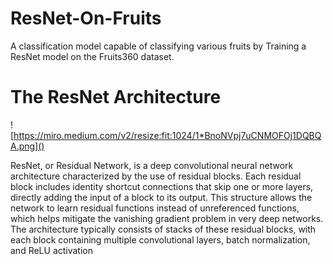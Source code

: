 # ResNet-On-Fruits
A classification model capable of classifying various fruits by Training a ResNet model on the Fruits360 dataset.

# The ResNet Architecture
![https://miro.medium.com/v2/resize:fit:1024/1*BnoNVpj7uCNMOFOj1DQBQA.png]()

ResNet, or Residual Network, is a deep convolutional neural network architecture characterized by the use of residual blocks. Each residual block includes identity shortcut connections that skip one or more layers, directly adding the input of a block to its output. This structure allows the network to learn residual functions instead of unreferenced functions, which helps mitigate the vanishing gradient problem in very deep networks. The architecture typically consists of stacks of these residual blocks, with each block containing multiple convolutional layers, batch normalization, and ReLU activation

